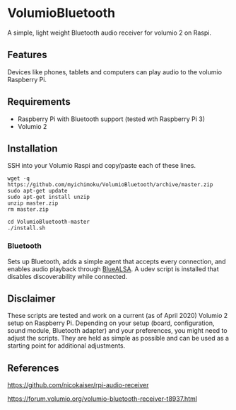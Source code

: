 # VolumioBluetooth

A simple, light weight Bluetooth audio receiver for volumio 2 on Raspi.

## Features

Devices like phones, tablets and computers can play audio to the volumio Raspberry Pi.

## Requirements

- Raspberry Pi with Bluetooth support (tested wth Raspberry Pi 3)
- Volumio 2

## Installation

SSH into your Volumio Raspi and copy/paste each of these lines.

    wget -q https://github.com/myichimoku/VolumioBluetooth/archive/master.zip
    sudo apt-get update
    sudo apt-get install unzip
    unzip master.zip
    rm master.zip

    cd VolumioBluetooth-master
    ./install.sh

### Bluetooth

Sets up Bluetooth, adds a simple agent that accepts every connection, and enables audio playback through [BlueALSA](https://github.com/Arkq/bluez-alsa). A udev script is installed that disables discoverability while connected.

## Disclaimer

These scripts are tested and work on a current (as of April 2020) Volumio 2 setup on Raspberry Pi. Depending on your setup (board, configuration, sound module, Bluetooth adapter) and your preferences, you might need to adjust the scripts. They are held as simple as possible and can be used as a starting point for additional adjustments.

## References
https://github.com/nicokaiser/rpi-audio-receiver

https://forum.volumio.org/volumio-bluetooth-receiver-t8937.html

